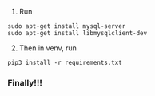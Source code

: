 1. Run
```
sudo apt-get install mysql-server
sudo apt-get install libmysqlclient-dev
```
2. Then in venv, run
```
pip3 install -r requirements.txt
```

### Finally!!!
